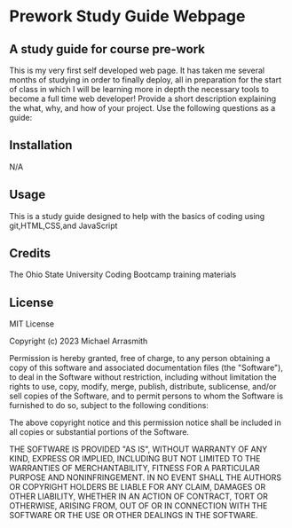 # Prework Study Guide Webpage

## A study guide for course pre-work

This is my very first self developed web page. It has taken me several months of studying in order to finally deploy, all in preparation for the start of class in which I will be learning more in depth the necessary tools to become a full time web developer!
Provide a short description explaining the what, why, and how of your project. Use the following questions as a guide:

## Installation

N/A

## Usage

This is a study guide designed to help with the basics of coding using git,HTML,CSS,and JavaScript

## Credits

The Ohio State University Coding Bootcamp training materials

## License

MIT License

Copyright (c) 2023 Michael Arrasmith

Permission is hereby granted, free of charge, to any person obtaining a copy
of this software and associated documentation files (the "Software"), to deal
in the Software without restriction, including without limitation the rights
to use, copy, modify, merge, publish, distribute, sublicense, and/or sell
copies of the Software, and to permit persons to whom the Software is
furnished to do so, subject to the following conditions:

The above copyright notice and this permission notice shall be included in all
copies or substantial portions of the Software.

THE SOFTWARE IS PROVIDED "AS IS", WITHOUT WARRANTY OF ANY KIND, EXPRESS OR
IMPLIED, INCLUDING BUT NOT LIMITED TO THE WARRANTIES OF MERCHANTABILITY,
FITNESS FOR A PARTICULAR PURPOSE AND NONINFRINGEMENT. IN NO EVENT SHALL THE
AUTHORS OR COPYRIGHT HOLDERS BE LIABLE FOR ANY CLAIM, DAMAGES OR OTHER
LIABILITY, WHETHER IN AN ACTION OF CONTRACT, TORT OR OTHERWISE, ARISING FROM,
OUT OF OR IN CONNECTION WITH THE SOFTWARE OR THE USE OR OTHER DEALINGS IN THE
SOFTWARE.
